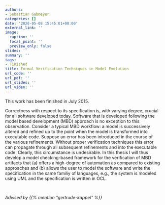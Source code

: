 ```yaml
---
authors:
- Sebastian Gabmeyer
categories: []
date: '2020-05-08 15:45:01+00:00'
external_link: ''
image:
  caption: ''
  focal_point: ''
  preview_only: false
slides: ''
summary: ''
tags:
- Finished
title: Formal Verification Techniques in Model Evolution
url_code: ''
url_pdf: ''
url_slides: ''
url_video: ''
---
```


This work has been finished in July 2015.

Correctness with respect to its specification is, with varying degree, crucial for all software developed today. Software that is developed following the model based development (MBD) approach is no exception to this observation. Consider a typical MBD workflow: a model is successively altered and refined up to the point when the model is transformed into executable code. Suppose an error has been introduced in the course of the various refinements. Without proper verification techniques this error can propagate through all subsequent refinements and into the executable code. Clearly, this circumstance is undesirable. In this thesis I will thus develop a model checking-based framework for the verification of MBD artifacts that (a) offers a high-degree of automation as compared to existing approaches and (b) allows the user to model the software and write the specification in the same familiy of languages, e.g., the system is modeled using UML and the specification is written in OCL.

&nbsp;

*Advised by {{% mention "gertrude-kappel" %}}*
